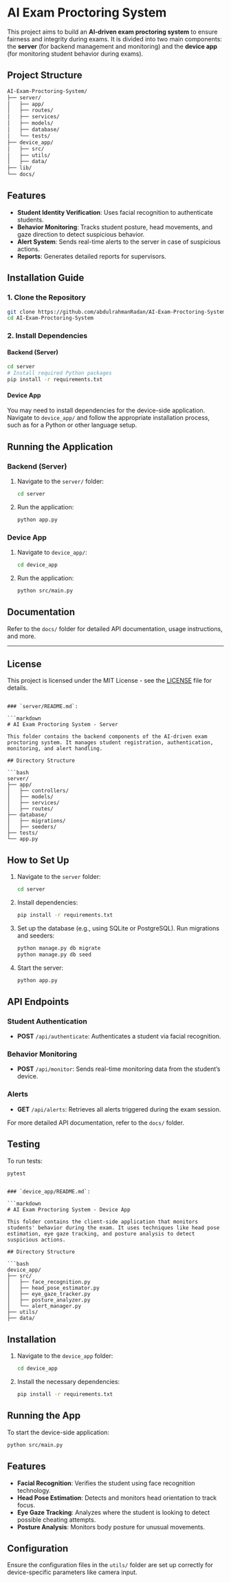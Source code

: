 
# AI Exam Proctoring System

This project aims to build an **AI-driven exam proctoring system** to ensure fairness and integrity during exams. It is divided into two main components: the **server** (for backend management and monitoring) and the **device app** (for monitoring student behavior during exams).

## Project Structure
```bash
AI-Exam-Proctoring-System/
├── server/
│   ├── app/
│   ├── routes/
│   ├── services/
│   ├── models/
│   ├── database/
│   └── tests/
├── device_app/
│   ├── src/
│   ├── utils/
│   ├── data/
├── lib/
└── docs/
```

## Features
- **Student Identity Verification**: Uses facial recognition to authenticate students.
- **Behavior Monitoring**: Tracks student posture, head movements, and gaze direction to detect suspicious behavior.
- **Alert System**: Sends real-time alerts to the server in case of suspicious actions.
- **Reports**: Generates detailed reports for supervisors.

## Installation Guide

### 1. Clone the Repository
```bash
git clone https://github.com/abdulrahmanRadan/AI-Exam-Proctoring-System.git
cd AI-Exam-Proctoring-System
```

### 2. Install Dependencies

#### Backend (Server)
```bash
cd server
# Install required Python packages
pip install -r requirements.txt
```

#### Device App
You may need to install dependencies for the device-side application. Navigate to `device_app/` and follow the appropriate installation process, such as for a Python or other language setup.

## Running the Application

### Backend (Server)
1. Navigate to the `server/` folder:
   ```bash
   cd server
   ```
2. Run the application:
   ```bash
   python app.py
   ```

### Device App
1. Navigate to `device_app/`:
   ```bash
   cd device_app
   ```
2. Run the application:
   ```bash
   python src/main.py
   ```

## Documentation
Refer to the `docs/` folder for detailed API documentation, usage instructions, and more.

---

## License
This project is licensed under the MIT License - see the [LICENSE](LICENSE) file for details.
```

### `server/README.md`:

```markdown
# AI Exam Proctoring System - Server

This folder contains the backend components of the AI-driven exam proctoring system. It manages student registration, authentication, monitoring, and alert handling.

## Directory Structure

```bash
server/
├── app/
│   ├── controllers/
│   ├── models/
│   ├── services/
│   ├── routes/
├── database/
│   ├── migrations/
│   ├── seeders/
├── tests/
└── app.py
```

## How to Set Up

1. Navigate to the `server` folder:
   ```bash
   cd server
   ```

2. Install dependencies:
   ```bash
   pip install -r requirements.txt
   ```

3. Set up the database (e.g., using SQLite or PostgreSQL). Run migrations and seeders:
   ```bash
   python manage.py db migrate
   python manage.py db seed
   ```

4. Start the server:
   ```bash
   python app.py
   ```

## API Endpoints

### Student Authentication
- **POST** `/api/authenticate`: Authenticates a student via facial recognition.

### Behavior Monitoring
- **POST** `/api/monitor`: Sends real-time monitoring data from the student’s device.

### Alerts
- **GET** `/api/alerts`: Retrieves all alerts triggered during the exam session.

For more detailed API documentation, refer to the `docs/` folder.

## Testing

To run tests:
```bash
pytest
```

```

### `device_app/README.md`:

```markdown
# AI Exam Proctoring System - Device App

This folder contains the client-side application that monitors students' behavior during the exam. It uses techniques like head pose estimation, eye gaze tracking, and posture analysis to detect suspicious actions.

## Directory Structure

```bash
device_app/
├── src/
│   ├── face_recognition.py
│   ├── head_pose_estimator.py
│   ├── eye_gaze_tracker.py
│   ├── posture_analyzer.py
│   └── alert_manager.py
├── utils/
├── data/
```

## Installation

1. Navigate to the `device_app` folder:
   ```bash
   cd device_app
   ```

2. Install the necessary dependencies:
   ```bash
   pip install -r requirements.txt
   ```

## Running the App

To start the device-side application:
```bash
python src/main.py
```

## Features

- **Facial Recognition**: Verifies the student using face recognition technology.
- **Head Pose Estimation**: Detects and monitors head orientation to track focus.
- **Eye Gaze Tracking**: Analyzes where the student is looking to detect possible cheating attempts.
- **Posture Analysis**: Monitors body posture for unusual movements.

## Configuration

Ensure the configuration files in the `utils/` folder are set up correctly for device-specific parameters like camera input.

